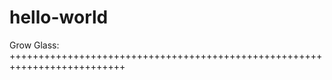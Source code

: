 # hello-world
Grow Glass:  
++++++++++++++++++++++++++++++++++++++++++++++++++++++++++++++++++++++++++